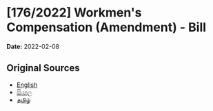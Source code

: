 # [176/2022] Workmen's Compensation (Amendment) - Bill

**Date:** 2022-02-08

## Original Sources

- [English](https://documents.gov.lk/view/bills/2022/2/176-2022_E.pdf)
- [සිංහල](https://documents.gov.lk/view/bills/2022/2/176-2022_S.pdf)
- [தமிழ்](https://documents.gov.lk/view/bills/2022/2/176-2022_T.pdf)
